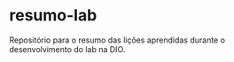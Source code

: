 # resumo-lab
Repositório para o resumo das lições aprendidas durante o desenvolvimento do lab na DIO.
